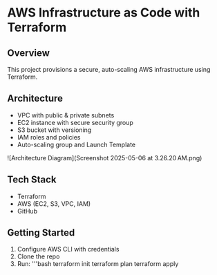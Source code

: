 # AWS Infrastructure as Code with Terraform

## Overview

This project provisions a secure, auto-scaling AWS infrastructure using Terraform.

## Architecture

- VPC with public & private subnets
- EC2 instance with secure security group
- S3 bucket with versioning
- IAM roles and policies
- Auto-scaling group and Launch Template

![Architecture Diagram](Screenshot 2025-05-06 at 3.26.20 AM.png)

## Tech Stack

- Terraform
- AWS (EC2, S3, VPC, IAM)
- GitHub

## Getting Started

1. Configure AWS CLI with credentials
2. Clone the repo
3. Run:
   '''bash
   terraform init
   terraform plan
   terraform apply
